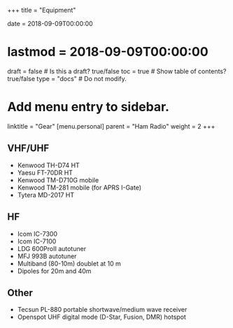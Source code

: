 +++
title = "Equipment"

date = 2018-09-09T00:00:00
# lastmod = 2018-09-09T00:00:00

draft = false  # Is this a draft? true/false
toc = true  # Show table of contents? true/false
type = "docs"  # Do not modify.

# Add menu entry to sidebar.
linktitle = "Gear"
[menu.personal]
  parent = "Ham Radio"
  weight = 2
+++

## VHF/UHF

- Kenwood TH-D74 HT
- Yaesu FT-70DR HT
- Kenwood TM-D710G mobile
- Kenwood TM-281 mobile (for APRS I-Gate)
- Tytera MD-2017 HT

## HF

- Icom IC-7300
- Icom IC-7100
- LDG 600ProII autotuner
- MFJ 993B autotuner
- Multiband (80-10m) doublet at 10 m
- Dipoles for 20m and 40m

## Other

- Tecsun PL-880 portable shortwave/medium wave receiver
- Openspot UHF digital mode (D-Star, Fusion, DMR) hotspot 
